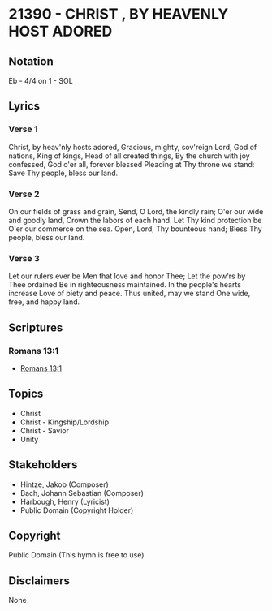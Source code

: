 # 21390 - CHRIST , BY HEAVENLY HOST ADORED

## Notation

Eb - 4/4 on 1 - SOL

## Lyrics

### Verse 1

Christ, by heav'nly hosts adored, Gracious, mighty, sov'reign Lord, God of nations, King of kings, Head of all created things, By the church with joy confessed, God o'er all, forever blessed Pleading at Thy throne we stand: Save Thy people, bless our land.

### Verse 2

On our fields of grass and grain, Send, O Lord, the kindly rain; O'er our wide and goodly land, Crown the labors of each hand. Let Thy kind protection be O'er our commerce on the sea. Open, Lord, Thy bounteous hand; Bless Thy people, bless our land.

### Verse 3

Let our rulers ever be Men that love and honor Thee; Let the pow'rs by Thee ordained Be in righteousness maintained. In the people's hearts increase Love of piety and peace. Thus united, may we stand One wide, free, and happy land.


## Scriptures

### Romans 13:1

- [Romans 13:1](https://www.biblegateway.com/passage/?search=Romans%2013%3A1)


## Topics

- Christ
- Christ - Kingship/Lordship
- Christ - Savior
- Unity

## Stakeholders

- Hintze, Jakob  (Composer)
- Bach, Johann Sebastian (Composer)
- Harbough, Henry (Lyricist)
- Public Domain (Copyright Holder)

## Copyright

Public Domain
(This hymn is free to use)

## Disclaimers

None

